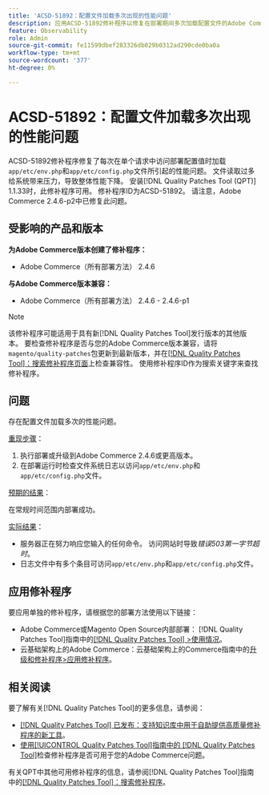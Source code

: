 ```yaml
---
title: 'ACSD-51892：配置文件加载多次出现的性能问题'
description: 应用ACSD-51892修补程序以修复在部署期间多次加载配置文件的Adobe Commerce性能问题。
feature: Observability
role: Admin
source-git-commit: fe11599dbef283326db029b0312ad290cde0ba0a
workflow-type: tm+mt
source-wordcount: '377'
ht-degree: 0%

---
```


# ACSD-51892：配置文件加载多次出现的性能问题

ACSD-51892修补程序修复了每次在单个请求中访问部署配置值时加载`app/etc/env.php`和`app/etc/config.php`文件所引起的性能问题。 文件读取过多给系统带来压力，导致整体性能下降。 安装[!DNL Quality Patches Tool (QPT)] 1.1.33时，此修补程序可用。 修补程序ID为ACSD-51892。 请注意，Adobe Commerce 2.4.6-p2中已修复此问题。

## 受影响的产品和版本

**为Adobe Commerce版本创建了修补程序：**

* Adobe Commerce（所有部署方法） 2.4.6

**与Adobe Commerce版本兼容：**

* Adobe Commerce（所有部署方法） 2.4.6 - 2.4.6-p1

>[!NOTE]
>
>该修补程序可能适用于具有新[!DNL Quality Patches Tool]发行版本的其他版本。 要检查修补程序是否与您的Adobe Commerce版本兼容，请将`magento/quality-patches`包更新到最新版本，并在[[!DNL Quality Patches Tool]：搜索修补程序页面](https://experienceleague.adobe.com/tools/commerce-quality-patches/index.html)上检查兼容性。 使用修补程序ID作为搜索关键字来查找修补程序。

## 问题

存在配置文件加载多次的性能问题。

<u>重现步骤</u>：

1. 执行部署或升级到Adobe Commerce 2.4.6或更高版本。
1. 在部署运行时检查文件系统日志以访问`app/etc/env.php`和`app/etc/config.php`文件。

<u>预期的结果</u>：

在常规时间范围内部署成功。

<u>实际结果</u>：

* 服务器正在努力响应您输入的任何命令。 访问网站时导致&#x200B;*错误503第一字节超时*。
* 日志文件中有多个条目可访问`app/etc/env.php`和`app/etc/config.php`文件。

## 应用修补程序

要应用单独的修补程序，请根据您的部署方法使用以下链接：

* Adobe Commerce或Magento Open Source内部部署： [!DNL Quality Patches Tool]指南中的[[!DNL Quality Patches Tool] >使用情况](/help/tools/quality-patches-tool/usage.md)。
* 云基础架构上的Adobe Commerce：云基础架构上的Commerce指南中的[升级和修补程序>应用修补程序](https://experienceleague.adobe.com/docs/commerce-cloud-service/user-guide/develop/upgrade/apply-patches.html)。

## 相关阅读

要了解有关[!DNL Quality Patches Tool]的更多信息，请参阅：

* [[!DNL Quality Patches Tool] 已发布：支持知识库中用于自助提供高质量修补程序的新工具](https://experienceleague.adobe.com/en/docs/commerce-knowledge-base/kb/announcements/commerce-announcements/magento-quality-patches-released-new-tool-to-self-serve-quality-patches)。
* [使用[!UICONTROL Quality Patches Tool]指南中的 [!DNL Quality Patches Tool]](/help/tools/quality-patches-tool/patches-available-in-qpt/check-patch-for-magento-issue-with-magento-quality-patches.md)检查修补程序是否可用于您的Adobe Commerce问题。


有关QPT中其他可用修补程序的信息，请参阅[!DNL Quality Patches Tool]指南中的[[!DNL Quality Patches Tool]：搜索修补程序](https://experienceleague.adobe.com/tools/commerce-quality-patches/index.html)。
